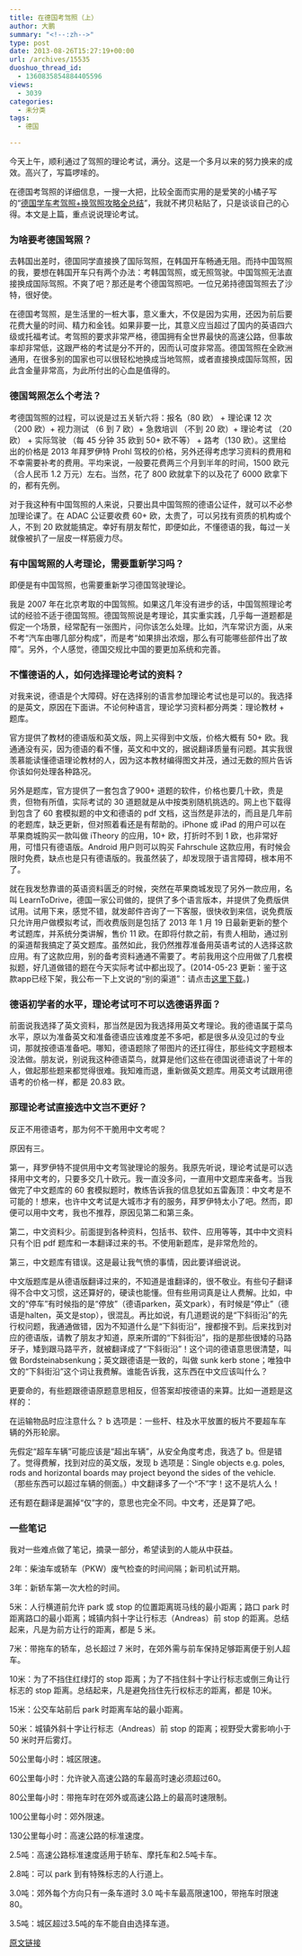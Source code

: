 ```yaml
---
title: 在德国考驾照（上）
author: 大鹏
summary: "<!--:zh-->"
type: post
date: 2013-08-26T15:27:19+00:00
url: /archives/15535
duoshuo_thread_id:
  - 1360835854884405596
views:
  - 3039
categories:
  - 未分类
tags:
  - 德国

---
```

<!--:zh-->

今天上午，顺利通过了驾照的理论考试，满分。这是一个多月以来的努力换来的成效。高兴了，写篇啰嗦的。

在德国考驾照的详细信息，一搜一大把，比较全面而实用的是爱笑的小橘子写的“[德国学车考驾照+换驾照攻略全总结][1]”，我就不拷贝粘贴了，只是谈谈自己的心得。本文是上篇，重点说说理论考试。

### 为啥要考德国驾照？

去韩国出差时，德国同学直接换了国际驾照，在韩国开车畅通无阻。而持中国驾照的我，要想在韩国开车只有两个办法：考韩国驾照，或无照驾驶。中国驾照无法直接换成国际驾照。不爽了吧？那还是考个德国驾照吧。一位兄弟持德国驾照去了沙特，很好使。

在德国考驾照，是生活里的一桩大事，意义重大，不仅是因为实用，还因为前后要花费大量的时间、精力和金钱。如果非要一比，其意义应当超过了国内的英语四六级或托福考试。考驾照的要求非常严格，德国拥有全世界最快的高速公路，但事故率却非常低，这跟严格的考试是分不开的，因而认可度非常高。德国驾照在全欧洲通用，在很多别的国家也可以很轻松地换成当地驾照，或者直接换成国际驾照，因此含金量非常高，为此所付出的心血是值得的。

### 德国驾照怎么个考法？

<!--:-->

<!--more-->

<!--:zh-->

考德国驾照的过程，可以说是过五关斩六将：报名（80 欧） + 理论课 12 次 （200 欧）+ 视力测试 （6 到 7 欧）+ 急救培训 （不到 20 欧）+ 理论考试 （20 欧） + 实际驾驶 （每 45 分钟 35 欧到 50+ 欧不等） + 路考（130 欧）。这里给出的价格是 2013 年拜罗伊特 Prohl 驾校的价格，另外还得考虑学习资料的费用和不幸需要补考的费用。平均来说，一般要花费两三个月到半年的时间，1500 欧元（合人民币 1.2 万元）左右。当然，花了 800 欧就拿下的以及花了 6000 欧拿下的，都有先例。

对于我这种有中国驾照的人来说，只要出具中国驾照的德语公证件，就可以不必参加理论课了。在 ADAC 公证要收费 60+ 欧，太贵了，可以另找有资质的机构或个人，不到 20 欧就能搞定。幸好有朋友帮忙，即便如此，不懂德语的我，每过一关就像被扒了一层皮一样筋疲力尽。

### 有中国驾照的人考理论，需要重新学习吗？

即便是有中国驾照，也需要重新学习德国驾驶理论。

我是 2007 年在北京考取的中国驾照。如果这几年没有进步的话，中国驾照理论考试的经验不适于德国驾照。德国驾照说是考理论，其实重实践，几乎每一道题都是假定一个场景，经常配有一张图片，问你该怎么处理。比如，汽车常识方面，从来不考“汽车由哪几部分构成”，而是考“如果排出浓烟，那么有可能哪些部件出了故障”。另外，个人感觉，德国交规比中国的要更加系统和完善。

### 不懂德语的人，如何选择理论考试的资料？

对我来说，德语是个大障碍。好在选择别的语言参加理论考试也是可以的。我选择的是英文，原因在下面讲。不论何种语言，理论学习资料都分两类：理论教材 + 题库。

官方提供了教材的德语版和英文版，网上买得到中文版，价格大概有 50+ 欧。我通通没有买，因为德语的看不懂，英文和中文的，据说翻译质量有问题。其实我很羡慕能读懂德语理论教材的人，因为这本教材编得图文并茂，通过无数的照片告诉你该如何处理各种路况。

另外是题库，官方提供了一套包含了900+ 道题的软件，价格也要几十欧，贵是贵，但物有所值，实际考试的 30 道题就是从中按类别随机挑选的。网上也下载得到包含了 60 套模拟题的中文和德语的 pdf 文档，这当然是非法的，而且是几年前的老题库，缺乏更新，但对照着看还是有帮助的。iPhone 或 iPad 的用户可以在苹果商城购买一款叫做 iTheory 的应用，10+ 欧，打折时不到 1 欧，也非常好用，可惜只有德语版。Android 用户则可以购买 Fahrschule 这款应用，有时候会限时免费，缺点也是只有德语版的。我虽然装了，却发现限于语言障碍，根本用不了。

就在我发愁靠谱的英语资料匮乏的时候，突然在苹果商城发现了另外一款应用，名叫 LearnToDrive，德国一家公司做的，提供了多个语言版本，并提供了免费版供试用。试用下来，感觉不错，就发邮件咨询了一下客服，很快收到来信，说免费版只允许用户做模拟考试，而收费版则是包括了 2013 年 1 月 19 日最新更新的整个考试题库，并系统分类讲解，售价 11 欧。在即将付款之前，有贵人相助，通过别的渠道帮我搞定了英文题库。虽然如此，我仍然推荐准备用英语考试的人选择这款应用。有了这款应用，别的备考资料通通不需要了。考前我用这个应用做了几套模拟题，好几道做错的题在今天实际考试中都出现了。(2014-05-23 更新：鉴于这款app已经下架，我公布一下上文说的“别的渠道”：请点击[这里下载][2]。)

### 德语初学者的水平，理论考试可不可以选德语界面？

前面说我选择了英文资料，那当然是因为我选择用英文考理论。我的德语属于菜鸟水平，原以为准备英文和准备德语应该难度差不多吧，都是很多从没见过的专业词，那就按德语准备吧。哪知，德语题除了带图片的还扛得住，那些纯文字题根本没法做。朋友说，别说我这种德语菜鸟，就算是他们这些在德国说德语说了十年的人，做起那些题来都觉得很难。我知难而退，重新做英文题库。用英文考试跟用德语考的价格一样，都是 20.83 欧。

### 那理论考试直接选中文岂不更好？

反正不用德语考，那为何不干脆用中文考呢？

原因有三。

第一，拜罗伊特不提供用中文考驾驶理论的服务。我原先听说，理论考试是可以选择用中文考的，只要多交几十欧元。我一直没多问，一直用中文题库来备考。当我做完了中文题库的 60 套模拟题时，教练告诉我的信息犹如五雷轰顶：中文考是不可能的！想来，也许中文考试是大城市才有的服务，拜罗伊特太小了吧。然而，即便可以用中文考，我也不推荐，原因见第二和第三条。

第二，中文资料少。前面提到各种资料，包括书、软件、应用等等，其中中文资料只有个旧 pdf 题库和一本翻译过来的书。不使用新题库，是非常危险的。

第三，中文题库有错误。这是最让我气愤的事情，因此要详细说说。

中文版题库是从德语版翻译过来的，不知道是谁翻译的，很不敬业。有些句子翻译得不合中文习惯，这还算好的，硬读也能懂。但有些用词真是让人费解。比如，中文的“停车”有时候指的是“停放”（德语parken，英文park），有时候是“停止”（德语是halten，英文是stop），很混乱。再比如说，有几道题说的是“下斜街沿”的先行权问题，我通通做错，因为不知道什么是“下斜街沿”，搜都搜不到。后来找到对应的德语版，请教了朋友才知道，原来所谓的“下斜街沿”，指的是那些很矮的马路牙子，矮到跟马路平齐，就被翻译成了“下斜街沿”！这个词的德语意思很清楚，叫做 Bordsteinabsenkung；英文跟德语是一致的，叫做 sunk kerb stone；唯独中文的“下斜街沿”这个词让我费解。谁能告诉我，这东西在中文应该叫什么？

更要命的，有些题跟德语原题意思相反，但答案却按德语的来算。比如一道题是这样的：

在运输物品时应注意什么？ b 选项是：一些杆、柱及水平放置的板片不要超车车辆的外形轮廓。

先假定“超车车辆”可能应该是“超出车辆”，从安全角度考虑，我选了 b。但是错了。觉得费解，找到对应的英文版，发现 b 选项是：Single objects e.g. poles, rods and horizontal boards may project beyond the sides of the vehicle. （那些东西可以超过车辆的侧面。）中文翻译多了一个“不”字！这不是坑人么！

还有题在翻译是漏掉“仅”字的，意思也完全不同。中文考，还是算了吧。

### 一些笔记

我对一些难点做了笔记，摘录一部分，希望读到的人能从中获益。

2年：柴油车或轿车（PKW）废气检查的时间间隔；新司机试开期。

3年：新轿车第一次大检的时间。

5米：人行横道前允许 park 或 stop 的位置距离斑马线的最小距离；路口 park 时距离路口的最小距离；城镇内斜十字让行标志（Andreas）前 stop 的距离。总结起来，凡是为前方让行的距离，都是 5 米。

7米：带拖车的轿车，总长超过 7 米时，在郊外需与前车保持足够距离便于别人超车。

10米：为了不挡住红绿灯的 stop 距离；为了不挡住斜十字让行标志或倒三角让行标志的 stop 距离。总结起来，凡是避免挡住先行权标志的距离，都是 10米。

15米：公交车站前后 park 时距离车站的最小距离。

50米：城镇外斜十字让行标志（Andreas）前 stop 的距离；视野受大雾影响小于 50 米时开后雾灯。

50公里每小时：城区限速。

60公里每小时：允许驶入高速公路的车最高时速必须超过60。

80公里每小时：带拖车时在郊外或高速公路上的最高时速限制。

100公里每小时：郊外限速。

130公里每小时：高速公路的标准速度。

2&#46;5吨：高速公路标准速度适用于轿车、摩托车和2.5吨卡车。

2&#46;8吨：可以 park 到有特殊标志的人行道上。

3&#46;0吨：郊外每个方向只有一条车道时 3.0 吨卡车最高限速100，带拖车时限速80。

3&#46;5吨：城区超过3.5吨的车不能自由选择车道。

<!--:-->

 [1]: http://blog.sina.com.cn/s/blog_65eafe210102dtui.html
 [2]: https://drive.google.com/drive/folders/0B26r-rNlpfcqRzJDSzZ4bmhWbU0?usp=sharing

[原文链接](http://dapengde.com/archives/15535)

